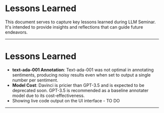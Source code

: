 # Lessons Learned

This document serves to capture key lessons learned during LLM Seminar. It's intended to provide insights and reflections that can guide future endeavors.

---

# Lessons Learned

- **text-ada-001 Annotation**: Text-ada-001 was not optimal in annotating sentiments, producing noisy results even when set to output a single number per sentiment.
- **Model Cost**: Davinci is pricier than GPT-3.5 and is expected to be deprecated soon. GPT-3.5 is recommended as a baseline annotater model due to its cost-effectiveness.
- Showing live code output on the UI interface - TO DO 
--- 